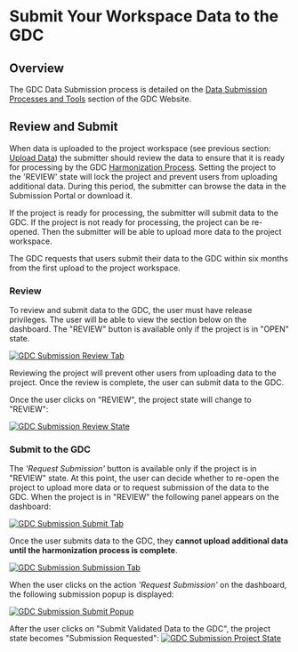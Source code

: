 # Submit Your Workspace Data to the GDC

## Overview

The GDC Data Submission process is detailed on the [Data Submission Processes and Tools](https://gdc.cancer.gov/submit-data/data-submission-processes-and-tools) section of the GDC Website.

## Review and Submit

When data is uploaded to the project workspace (see previous section: [Upload Data](Data_Upload_UG.md)) the submitter should review the data to ensure that it is ready for processing by the GDC [Harmonization Process](https://gdc.cancer.gov/submit-data/gdc-data-harmonization). Setting the project to the 'REVIEW' state will lock the project and prevent users from uploading additional data. During this period, the submitter can browse the data in the Submission Portal or download it.

If the project is ready for processing, the submitter will submit data to the GDC. If the project is not ready for processing, the project can be re-opened. Then the submitter will be able to upload more data to the project workspace.

The GDC requests that users submit their data to the GDC within six months from the first upload to the project workspace.

### Review

To review and submit data to the GDC, the user must have release privileges. The user will be able to view the section below on the dashboard. The "REVIEW" button is available only if the project is in "OPEN" state.

[![GDC Submission Review Tab](../images/GDC_Submission_Submit_Release_Review_tab_2_v2.png)](../images/GDC_Submission_Submit_Release_Review_tab_2_v2.png "Click to see the full image.")

Reviewing the project will prevent other users from uploading data to the project. Once the review is complete, the user can submit data to the GDC.

Once the user clicks on "REVIEW", the project state will change to "REVIEW":

[![GDC Submission Review State](../images/GDC_Submission_Submit_Release_Project_State_Review_2.png)](../images/GDC_Submission_Submit_Release_Project_State_Review_2.png "Click to see the full image.")

### Submit to the GDC

The _'Request Submission'_ button is available only if the project is in "REVIEW" state. At this point, the user can decide whether to re-open the project to upload more data or to request submission of the data to the GDC. When the project is in "REVIEW" the following panel appears on the dashboard:

[![GDC Submission Submit Tab](../images/GDC_Submission_Submit_Release_Submit_tab_2_v3.png)](../images/GDC_Submission_Submit_Release_Submit_tab_2_v3.png "Click to see the full image.")

Once the user submits data to the GDC, they **cannot upload additional data until the harmonization process is complete**.

[![GDC Submission Submission Tab](../images/GDC_SUBMIT_TO_GDC_v2.png)](../images/GDC_SUBMIT_TO_GDC_v2.png "Click to see the full image.")

When the user clicks on the action _'Request Submission'_ on the dashboard, the following submission popup is displayed:

[![GDC Submission Submit Popup](../images/GDC_Submission_Submit_Release_Submit_Popup_v2.png)](../images/GDC_Submission_Submit_Release_Submit_Popup_v2.png "Click to see the full image.")

After the user clicks on "Submit Validated Data to the GDC", the project state becomes "Submission Requested":
[![GDC Submission Project State](../images/GDC_Submission_Submit_Release_Project_State.png)](../images/GDC_Submission_Submit_Release_Project_State_v2.png "Click to see the full image.")

